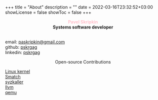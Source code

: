 +++
title = "About"
description = ""
date = 2022-03-16T23:32:52+03:00
showLicense = false
showToc = false
+++

<div style="color:pink;font-weight:bold;" align="center">Pavel Skripkin</div>
<div align="center" style="font-weight:bold;">Systems software developer</div>

\
email: paskripkin@gmail.com \
github: [pskrgag](https://github.com/pskrgag) \
linkedin: [pskrgag](https://www.linkedin.com/in/pskrgag/)

<div align="center">Open-source Contributions</div>


[Linux kernel](https://git.kernel.org/pub/scm/linux/kernel/git/next/linux-next.git/log/?qt=grep&q=paskripkin) \
[Smatch](https://repo.or.cz/smatch.git?a=search&h=HEAD&st=commit&s=paskripkin&.cgifields=sr) \
[syzkaller](https://github.com/google/syzkaller/commits?author=pskrgag) \
[llvm](https://github.com/llvm/llvm-project/commits?author=pskrgag) \
[qemu](https://github.com/qemu/qemu/commits?author=pskrgag)
<br/><br/>
